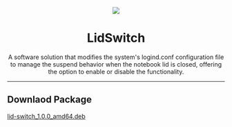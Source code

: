 <div align="center">
  <img src="https://github.com/Pkpkawe/LidSwitch/README/img/lid-switch.png" />
  <h1>LidSwitch</h1>
  <p>A software solution that modifies the system's logind.conf configuration file to manage the suspend behavior when the notebook lid is closed, offering the option to enable or disable the functionality.</p>
</div>

<hr>

<div>
    <h2>Downlaod Package</h2>
    <a href="https://github.com/Pkpkawe/LidSwitch/README/package/lid-switch_1.0.0_amd64.deb" downlaod>lid-switch_1.0.0_amd64.deb</a>
</div>